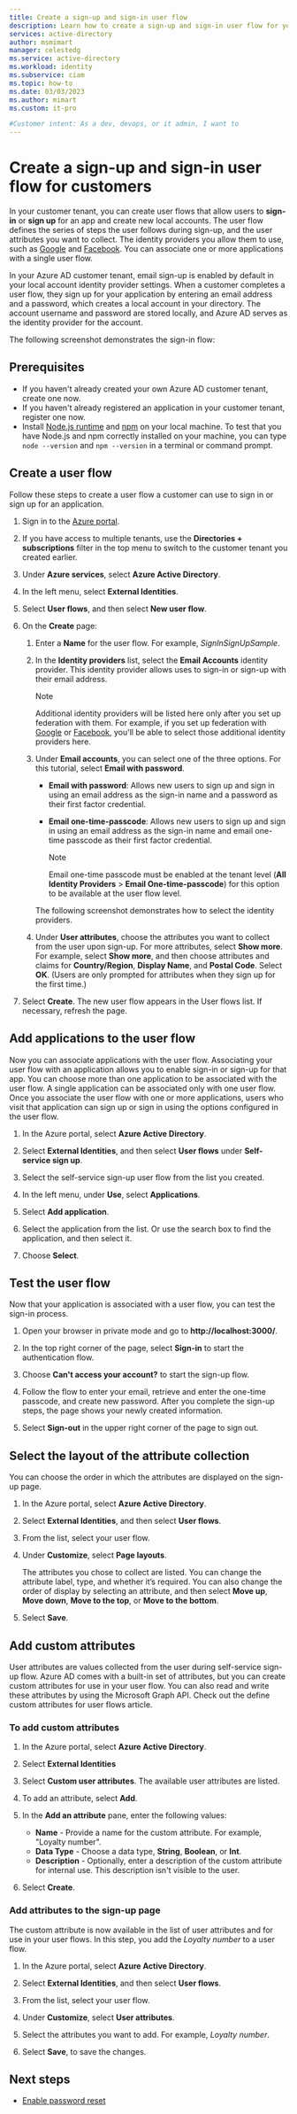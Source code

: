 ```yaml
---
title: Create a sign-up and sign-in user flow
description: Learn how to create a sign-up and sign-in user flow for your customer-facing app.
services: active-directory
author: msmimart
manager: celestedg
ms.service: active-directory
ms.workload: identity
ms.subservice: ciam
ms.topic: how-to
ms.date: 03/03/2023
ms.author: mimart
ms.custom: it-pro

#Customer intent: As a dev, devops, or it admin, I want to
---
```


# Create a sign-up and sign-in user flow for customers  

In your customer tenant, you can create user flows that allow users to **sign-in** or **sign up** for an app and create new local accounts. The user flow defines the series of steps the user follows during sign-up, and the user attributes you want to collect. The identity providers you allow them to use, such as [Google](how-to-google-federation-customers.md) and [Facebook](how-to-facebook-federation-customers.md). You can associate one or more applications with a single user flow.  

In your Azure AD customer tenant, email sign-up is enabled by default in your local account identity provider settings. When a customer completes a user flow, they sign up for your application by entering an email address and a password, which creates a local account in your directory. The account username and password are stored locally, and Azure AD serves as the identity provider for the account.

The following screenshot demonstrates the sign-in flow:

<!--[Screenshot that shows the steps user goes through to sign-in](./media/sign-in-flow.png)

> [!TIP]
> For programmatic access, follow the guidance in the [create user flows using Graph API](API%232-CIAM-branding.md)
-->

## Prerequisites

- If you haven't already created your own Azure AD customer tenant, create one now.
- If you haven't already registered an application in your customer tenant, register one now.
- Install [Node.js runtime](https://nodejs.org/en/download/) and [npm](https://docs.npmjs.com/downloading-and-installing-node-js-and-npm) on your local machine. To test that you have Node.js and npm correctly installed on your machine, you can type `node --version` and `npm --version` in a terminal or command prompt.

## Create a user flow

Follow these steps to create a user flow a customer can use to sign in or sign up for an application.

1. Sign in to the [Azure portal](https://portal.azure.com/).

1. If you have access to multiple tenants, use the **Directories + subscriptions** filter in the top menu to switch to the customer tenant you created earlier.

1. Under **Azure services**, select **Azure Active Directory**.

1. In the left menu, select **External Identities**.

1. Select **User flows**, and then select **New user flow**.

   <!--[Screenshot](media/17-create-user-flow-new-user-flow.png)-->

1. On the **Create** page:

   1. Enter a **Name** for the user flow. For example, *SignInSignUpSample*.

   1. In the **Identity providers** list, select the  **Email Accounts** identity provider. This identity provider allows uses to sign-in or sign-up  with their email address.
   
         > [!NOTE]
         > Additional identity providers will be listed here only after you set up federation with them. For example, if you set up federation with [Google](how-to-google-federation-customers.md) or [Facebook](how-to-facebook-federation-customers.md), you'll be able to select those additional identity providers here.  

   1. Under **Email accounts**, you can select one of the three options. For this tutorial, select **Email with password**.

       - **Email with password**: Allows new users to sign up and sign in using an email address as the sign-in name and a password as their first factor credential.  

      - **Email one-time-passcode**: Allows new users to sign up and sign in using an email address as the sign-in name and email one-time passcode as their first factor credential.

         > [!NOTE]
         > Email one-time passcode must be enabled at the tenant level (**All Identity Providers** > **Email One-time-passcode**) for this option to be available at the user flow level.  
        
      The following screenshot demonstrates how to select the identity providers.
      
      <!--   ![Screenshot that shows how to select the Azure AD sign up and email accounts identity providers.](media/18-create-user-flow.png)-->

   1. Under **User attributes**, choose the attributes you want to collect from the user upon sign-up. For more attributes, select **Show more**. For example, select **Show more**, and then choose attributes and claims for **Country/Region**, **Display Name**, and **Postal Code**. Select **OK**. (Users are only prompted for attributes when they sign up for the first time.)


1. Select **Create**. The new user flow appears in the User flows list. If necessary, refresh the page.

## Add applications to the user flow

Now you can associate applications with the user flow. Associating your user flow with an application allows you to enable sign-in or sign-up for that app. You can choose more than one application to be associated with the user flow. A single application can be associated only with one user flow. Once you associate the user flow with one or more applications, users who visit that application can sign up or sign in using the options configured in the user flow.

1. In the Azure portal, select **Azure Active Directory**.

1. Select **External Identities**, and then select **User flows** under **Self-service sign up**.

1. Select the self-service sign-up user flow from the list you created.

1. In the left menu, under **Use**, select **Applications**.

1. Select **Add application**.

   <!--[Screenshot the shows how to associate an application to a user flow.](media/20-create-user-flow-add-application.png)-->

1. Select the application from the list. Or use the search box to find the application, and then select it.

1. Choose **Select**.

## Test the user flow

Now that your application is associated with a user flow, you can test the sign-in process.

<!--steps TBD-->

1. Open your browser in private mode and go to **http://localhost:3000/**.

1. In the top right corner of the page, select **Sign-in** to start the authentication flow.

1. Choose **Can't access your account?** to start the sign-up flow.

1. Follow the flow to enter your email, retrieve and enter the one-time passcode, and create new password. After you complete the sign-up steps, the page shows your newly created information.

1. Select **Sign-out** in the upper right corner of the page to sign out.

## Select the layout of the attribute collection

You can choose the order in which the attributes are displayed on the sign-up page.

1. In the Azure portal, select **Azure Active Directory**.

1. Select **External Identities**, and then select **User flows**.

1. From the list, select your user flow.

1. Under **Customize**, select **Page layouts**.

   The attributes you chose to collect are listed. You can change the attribute label, type, and whether it’s required. You can also change the order of display by selecting an attribute, and then select **Move up**, **Move down**, **Move to the top**, or **Move to the bottom**.

   <!--[Screenshot shows how to sort the attribute collection](media/19-create-user-flow-attribute-page-layout.png)-->

1. Select **Save**.

## Add custom attributes  

User attributes are values collected from the user during self-service sign-up flow. Azure AD comes with a built-in set of attributes, but you can create custom attributes for use in your user flow. You can also read and write these attributes by using the Microsoft Graph API. Check out the define custom attributes for user flows<!--(API-reference-CIAM-user-flows.md#scenario-6-list-attributes-in-a-userflow)--> article.

### To add custom attributes

1. In the Azure portal, select **Azure Active Directory**.
1. Select **External Identities**
1. Select **Custom user attributes**. The available user attributes are listed.
1. To add an attribute, select **Add**.
1. In the **Add an attribute** pane, enter the following values:

   - **Name** - Provide a name for the custom attribute. For example, "Loyalty number".
   - **Data Type** - Choose a data type, **String**, **Boolean**, or **Int**.
   - **Description** - Optionally, enter a description of the custom attribute for internal use. This description isn't visible to the user.

1. Select **Create**.

### Add attributes to the sign-up page

The custom attribute is now available in the list of user attributes and for use in your user flows. In this step, you add the *Loyalty number* to a user flow.

1. In the Azure portal, select **Azure Active Directory**.
1. Select **External Identities**, and then select **User flows**.
1. From the list, select your user flow.
1. Under **Customize**, select **User attributes**.
1. Select the attributes you want to add. For example, *Loyalty number*. 
1. Select **Save**, to save the changes.

   <!-- ![Screenshot that shows how to select attributes to collect during the sign-up.](./media/user-flow-select-attributes.png)-->

## Next steps

- [Enable password reset](how-to-enable-password-reset-customers.md)
